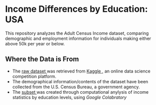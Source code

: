 # Income Differences by Education: USA
This repository analyzes the Adult Census Income dataset, comparing demographic and employment information for individuals making either above 50k per year or below. 


## Where the Data is From
- The [raw dataset ](https://github.com/caitdwyer27/Income-Differences-by-Education/blob/main/adult.csv)was retrieved from [Kaggle
](https://www.kaggle.com/datasets/lovishbansal123/adult-census-income/data) , an online data science competition platform.
- The demographical information/contents of the dataset have been collected from the U.S. Census Bureau, a government agency.
- The [subset ](https://github.com/caitdwyer27/Income-Differences-by-Education/blob/main/EducationLevelDifferences.csv)was created through computational anylysis of income statistics by education levels, using *Google Colabratory*
